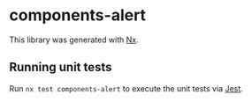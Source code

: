 # components-alert

This library was generated with [Nx](https://nx.dev).

## Running unit tests

Run `nx test components-alert` to execute the unit tests via [Jest](https://jestjs.io).
